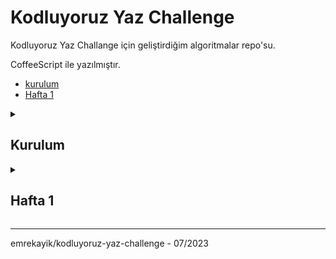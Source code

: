 # Kodluyoruz Yaz Challenge

Kodluyoruz Yaz Challange için geliştirdiğim algoritmalar repo'su.

CoffeeScript ile yazılmıştır.

- [kurulum](#kurulum)
- [Hafta 1](#hafta-1)


<details>
<summary>

## Kurulum

</summary>

```bash
git clone https://github.com/emrekayik/kodluyoruz-yaz-challenge.git
cd kodluyoruz-yaz-challenge
npm install
```
sonra her hafta için ayrı ayrı çalıştırabilirsiniz.
örneğin hafta 1'deki easy algoritmasını çalıştırmak için:
```bash
cd hafta-1
../node_modules/.bin/coffee -c -o output/ src/
node .\output\easy.js
```
</details>


<details>
<summary><h2>Hafta 1</h2></summary>

#### [Easy](/hafta-1/src/easy.coffee): Kullanıcının doğum tarihini alarak kaç yaşında olduğunu bulan bir algoritma
Kaynaklar:
- [javascript.info/date](https://javascript.info/date)

#### [Medium](/hafta-1/src/medium.coffee): Kullanıcıdan bir metin alacağız ve  bu metnin içindeki en çok tekrar eden harfi bulmalı ve kaç kere tekrar ettiğini göstermeli.
Kaynaklar:
- [javascript.info/string](https://javascript.info/string)

#### [Hard](/hafta-1/src/hard.coffee): Kullanıcıdan bir metin alacağız ve bu metindeki kelimeleri bir diziye atacağız. Daha sonra bu kelimeleri tekrar etme sayılarına göre sıralayacağız. En çok tekrar eden kelimeden en az tekrar eden kelimeye doğru sıralanmış bir dizi döndüreceğiz.
Kaynaklar:
- [javascript.info/array](https://javascript.info/array)
</details>

---
emrekayik/kodluyoruz-yaz-challenge - 07/2023